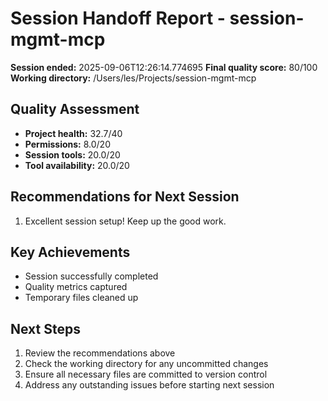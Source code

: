 # Session Handoff Report - session-mgmt-mcp

**Session ended:** 2025-09-06T12:26:14.774695
**Final quality score:** 80/100
**Working directory:** /Users/les/Projects/session-mgmt-mcp

## Quality Assessment

- **Project health:** 32.7/40
- **Permissions:** 8.0/20
- **Session tools:** 20.0/20
- **Tool availability:** 20.0/20

## Recommendations for Next Session

1. Excellent session setup! Keep up the good work.

## Key Achievements

- Session successfully completed
- Quality metrics captured
- Temporary files cleaned up

## Next Steps

1. Review the recommendations above
1. Check the working directory for any uncommitted changes
1. Ensure all necessary files are committed to version control
1. Address any outstanding issues before starting next session

